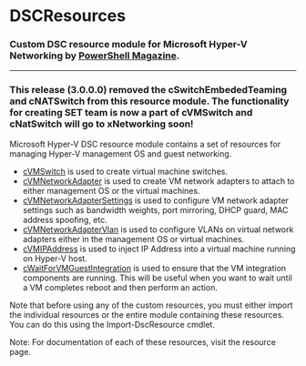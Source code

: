 # DSCResources #
### Custom DSC resource module for Microsoft Hyper-V Networking by [PowerShell Magazine](http://www.powershellmagazine.com "PowerShell Magazine"). ###
----------

### This release (3.0.0.0) removed the cSwitchEmbededTeaming and cNATSwitch from this resource module. The functionality for creating SET team is now a part of cVMSwitch and cNatSwitch will go to xNetworking soon! ###

Microsoft Hyper-V DSC resource module contains a set of resources for managing Hyper-V management OS and guest networking.

- [cVMSwitch](https://github.com/rchaganti/DSCResources/tree/master/cHyper-V/DSCResources/cVMSwitch) is used to create virtual machine switches.
- [cVMNetworkAdapter](https://github.com/rchaganti/DSCResources/tree/master/cHyper-V/DSCResources/cVMNetworkAdapter) is used to create VM network adapters to attach to either management OS or the virtual machines.
- [cVMNetworkAdapterSettings](https://github.com/rchaganti/DSCResources/tree/master/cHyper-V/DSCResources/cVMNetworkAdapterSettings) is used to configure VM network adapter settings such as bandwidth weights, port mirroring, DHCP guard, MAC address spoofing, etc.
- [cVMNetworkAdapterVlan](https://github.com/rchaganti/DSCResources/tree/master/cHyper-V/DSCResources/cVMNetworkAdapterVlan) is used to configure VLANs on virtual network adapters either in the management OS or virtual machines.
- [cVMIPAddress](https://github.com/rchaganti/DSCResources/tree/master/cHyper-V/DSCResources/cVMIPAddress) is used to inject IP Address into a virtual machine running on Hyper-V host.
- [cWaitForVMGuestIntegration](https://github.com/rchaganti/DSCResources/tree/master/cHyper-V/DSCResources/cWaitForVMGuestIntegration) is used to ensure that the VM integration components are running. This will be useful when you want to wait until a VM completes reboot and then perform an action.

Note that before using any of the custom resources, you must either import the individual resources or the entire module containing these resources. You can do this using the Import-DscResource cmdlet.

Note: For documentation of each of these resources, visit the resource page.